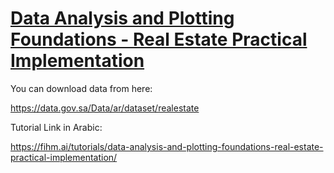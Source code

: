 # [Data Analysis and Plotting Foundations - Real Estate Practical Implementation](https://fihm.ai/tutorials/data-analysis-and-plotting-foundations-real-estate-practical-implementation/)

You can download data from here:

https://data.gov.sa/Data/ar/dataset/realestate

Tutorial Link in Arabic:

https://fihm.ai/tutorials/data-analysis-and-plotting-foundations-real-estate-practical-implementation/
